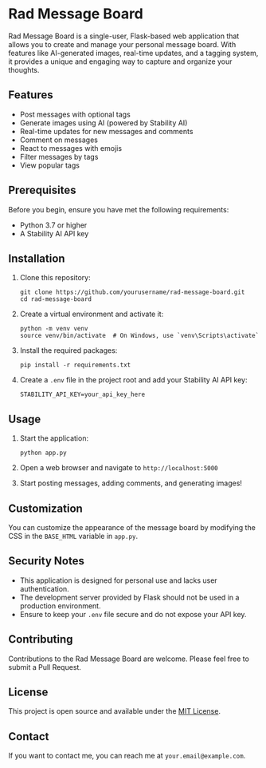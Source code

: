 # Rad Message Board

Rad Message Board is a single-user, Flask-based web application that allows you to create and manage your personal message board. With features like AI-generated images, real-time updates, and a tagging system, it provides a unique and engaging way to capture and organize your thoughts.

## Features

- Post messages with optional tags
- Generate images using AI (powered by Stability AI)
- Real-time updates for new messages and comments
- Comment on messages
- React to messages with emojis
- Filter messages by tags
- View popular tags

## Prerequisites

Before you begin, ensure you have met the following requirements:

- Python 3.7 or higher
- A Stability AI API key

## Installation

1. Clone this repository:
   ```
   git clone https://github.com/yourusername/rad-message-board.git
   cd rad-message-board
   ```

2. Create a virtual environment and activate it:
   ```
   python -m venv venv
   source venv/bin/activate  # On Windows, use `venv\Scripts\activate`
   ```

3. Install the required packages:
   ```
   pip install -r requirements.txt
   ```

4. Create a `.env` file in the project root and add your Stability AI API key:
   ```
   STABILITY_API_KEY=your_api_key_here
   ```

## Usage

1. Start the application:
   ```
   python app.py
   ```

2. Open a web browser and navigate to `http://localhost:5000`

3. Start posting messages, adding comments, and generating images!

## Customization

You can customize the appearance of the message board by modifying the CSS in the `BASE_HTML` variable in `app.py`.

## Security Notes

- This application is designed for personal use and lacks user authentication.
- The development server provided by Flask should not be used in a production environment.
- Ensure to keep your `.env` file secure and do not expose your API key.

## Contributing

Contributions to the Rad Message Board are welcome. Please feel free to submit a Pull Request.

## License

This project is open source and available under the [MIT License](LICENSE).

## Contact

If you want to contact me, you can reach me at `your.email@example.com`.

